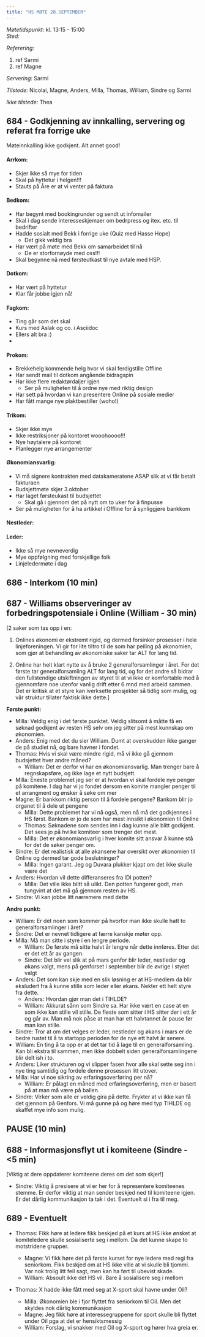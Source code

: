 ```yaml
---
title: "HS MØTE 28.SEPTEMBER"
---
```


*Møtetidspunkt:* kl. 13:15 - 15:00  
*Sted:* 

*Referering:*  
1. ref Sarmi    
2. ref Magne  

*Servering:* Sarmi  

*Tilstede:*  Nicolai, Magne, Anders, Milla, Thomas, William, Sindre og Sarmi

*Ikke tilstede:*  Thea



## 684 - Godkjenning av innkalling, servering og referat fra forrige uke  
Møteinnkalling ikke godkjent. Alt annet good!


#### Arrkom:  
- Skjer ikke så mye for tiden
- Skal på hyttetur i helgen!!!
- Stauts på Åre er at vi venter på faktura
    
#### Bedkom:  
- Har begynt med bookingrunder og sendt ut infomailer
- Skal i dag sende interesseskjemaer om bedrpress og itex. etc. til bedrifter
- Hadde sosialt med Bekk i forrige uke (Quiz med Hasse Hope)
    - Det gikk veldig bra
- Har vært på møte med Bekk om samarbeidet til nå
    - De er storfornøyde med oss!!!
- Skal begynne nå med førsteutkast til nye avtale med HSP.

#### Dotkom:  
- Har vært på hyttetur
- Klar får jobbe igjen nå!
#### Fagkom: 
- Ting går som det skal
- Kurs med Aslak og co. i Asciidoc
- Ellers alt bra :)
- 
#### Prokom:  
- Brekkehelg kommende helg hvor vi skal ferdigstille Offline
- Har sendt mail til dotkom angående bidragspin
- Har ikke flere redaktørdaljer igjen
    - Ser på muligheten til å ordne nye med riktig design
- Har sett på hvordan vi kan presentere Online på sosiale medier
- Har fått mange nye plaktbestiller (woho!)

#### Trikom:  
- Skjer ikke mye
- Ikke restriksjoner på kontoret wooohoooo!!!
- Nye høytalere på kontoret
- Planlegger nye arrangementer
#### Økonomiansvarlig: 
- Vi må signere kontrakten med datakameratene ASAP slik at vi får betalt fakturaen
- Budsjettmøte skjer 3.oktober
- Har laget førsteukast til budsjettet
    - Skal gå i gjennom det på nytt om to uker for å finpusse
- Ser på muligheten for å ha artikkel i Offline for å synliggjøre bankkom

#### Nestleder:  

#### Leder:  
- Ikke så mye nevneverdig
- Mye oppfølgning med forskjellige folk
- Linjeledermøte i dag

## 686 - Interkom (10 min)  


## 687 - Williams observeringer av forbedringspotensiale i Online (William - 30 min)  
[2 saker som tas opp i en:  

1. Onlines økonomi er ekstremt rigid, og dermed forsinker prosesser i hele linjeforeningen. Vi gir for lite tiltro til de som har peiling på økonomien, som gjør at behandling av økonomiske saker tar ALT for lang tid.  


2. Online har helt klart nytte av å bruke 2 generalforsamlinger i året. For det første tar generalforsamling ALT for lang tid, og for det andre så bidrar den fullstendige utskiftningen av styret til at vi ikke er komfortable med å gjennomføre noe utenfor vanlig drift etter 6 mnd med arbeid sammen. Det er kritisk at et styre kan iverksette prosjekter så tidlig som mulig, og vår struktur tillater faktisk ikke dette.]  

**Første punkt:**

- Milla: Veldig enig i det første punktet. Veldig slitsomt å måtte få en søknad godkjent av resten HS selv om jeg sitter på mest kunnskap om økonomien.  
- Anders: Enig med det du sier William. Dumt at overskudden ikke ganger de på studiet nå, og bare havner i fondet.
- Thomas: Hvis vi skal være mindre rigid, må vi ikke gå gjennom budsjettet hver andre måned?
    - William: Det er derfor vi har en økonomiansvarlig. Man trenger bare å regnskapsføre, og ikke lage et nytt budsjett. 
- Milla: Eneste problemet jeg ser er at hvordan vi skal fordele nye penger på komitene. I dag har vi jo fondet dersom en komite mangler penger til et arrangment og ønsker å søke om mer 
- Magne: Er  bankkom riktig person til å fordele pengene? Bankom blir jo organet til å dele ut pengene
    - Milla: Dette problemet har vi nå også, men nå må det godkjennes i HS først. Bankom er jo de som har mest innsikt i økonomien til Online
    - Thomas: Søknadene som sendes inn i dag kunne alle blitt godkjent. Det sees jo på hvilke komiteer som trenger det mest.
    - Milla: Det er økonomiansvarlig i hver komite sitt ansvar å kunne stå for det de søker penger om. 
- Sindre: Er det realistisk at alle økansene har oversikt over økonomien til Online og dermed tar gode beslutninger?
    - Milla: Ingen garant. Jeg og Duvara plukker kjapt om det ikke skulle være det
- Anders: Hvordan vil dette differanseres fra IDI potten?
    - Milla: Det ville ikke blitt så ulikt. Den potten fungerer godt, men tungvint at det må gå gjennom resten av HS.
- Sindre: Vi kan jobbe litt næremere med dette 

 **Andre punkt:**

- William: Er det noen som kommer på hvorfor man ikke skulle hatt to generalforsamlinger i året?
- Sindre: Det er nevnet tidligere at færre kanskje møter opp.
- Milla: Må man sitte i styre i en lengre periode.
    - William: De første må sitte halvt år lengre når dette innføres. Etter det er det ett år av gangen.
    - Sindre: Det blir vel slik at på mars genfor blir leder, nestleder og økans valgt, mens på genforset i september blir de øvrige i styret valgt
- Anders: Det som kan skje med en slik løsning er at HS-medlem da blir eksludert fra å kunne stille som leder eller økans. Nekter ett helt styre fra dette.
    - Anders: Hvordan gjør man det i TIHLDE?
    - William: Akkurat sånn som Sindre sa. Har ikke vært en case at en som ikke kan stille vil stille. De fleste som sitter i HS sitter der i ett år og går av. Man må nok påse at man har ett halvtannet år pause før man kan stille.
- Sindre: Tror at om det velges er leder, nestleder og økans i mars er de bedre rustet til å ta startopp perioden for de nye ett halvt år senere.
- William: En ting å ta opp er at det tar tid å lage til en generalforsamling. Kan bli ekstra til sammen, men ikke dobbelt siden generalforsamlingene blir delt ish i to.
- Anders: Liker strukturen og vi slipper fasen hvor alle skal sette seg inn i nye ting samtidig og fordele denne prosessen litt utover.
- Milla: Har vi noe sikring av erfaringsoverføring per nå?
    - William: Er pålagt en måned med erfaringsoverføring, men er basert på at man må være på ballen.
- Sindre: Virker som alle er veldig gira på dette. Frykter at vi ikke kan få det gjennom på Genfors. Vi må gunne på og høre med typ TIHLDE og skaffet mye info som mulig. 

## PAUSE (10 min)  

## 688 - Informasjonsflyt ut i komiteene (Sindre - <5 min)   
[Viktig at dere oppdaterer komiteene deres om det som skjer!] 
 
- Sindre: Viktig å presisere at vi er her for å representere komiteenes stemme. Er derfor viktig at man sender beskjed ned til komiteene igjen. Er det dårlig kommunikasjon ta tak i det. Eventuelt si i fra til meg.
## 689 - Eventuelt  
- Thomas: Fikk høre at ledere fikk beskjed på et kurs at HS ikke ønsket at komiteledere skulle sosialiserte seg i mellom. Da det kunne skape to motstridene grupper.
    - Magne: Vi fikk høre det på første kurset for nye ledere med regi fra seniorkom. Fikk beskjed om at HS ikke ville at vi skulle bli tjommi. Var nok trolig litt feil sagt, men kan ha ført til ubevist skade.
    - William: Absoult ikke det HS vil. Bare å sosialisere seg i mellom
    


- Thomas: X  hadde ikke fått med seg at X-sport skal havne under Oil?
    - Milla: Økonomien ble i fjor flyttet fra seniorkom til Oil. Men det skyldes nok dårlig kommunikasjon
    - Magne: Jeg fikk høre at interessegruppene for sport skulle bli flyttet under Oil pga at det er hensiktsmessig
    - William: Forslag, vi snakker med Oil og X-sport og hører hva greia er.
